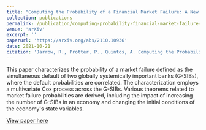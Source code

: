 ```yaml
---
title: "Computing the Probability of a Financial Market Failure: A New Measure of Systemic Risk"
collection: publications
permalink: /publication/computing-probability-financial-market-failure-systemic-risk
venue: 'arXiv'
excerpt: ''
paperurl: 'https://arxiv.org/abs/2110.10936'
date: 2021-10-21
citation: 'Jarrow, R., Protter, P., Quintos, A. Computing the Probability of a Financial Market Failure: A New Measure of Systemic Risk. (2021).'
---
```


This paper characterizes the probability of a market failure defined as the simultaneous default of two globally systemically important banks (G-SIBs), where the default probabilities are correlated. The characterization employs a multivariate Cox process across the G-SIBs. Various theorems related to market failure probabilities are derived, including the impact of increasing the number of G-SIBs in an economy and changing the initial conditions of the economy's state variables.

[View paper here](https://arxiv.org/abs/2110.10936)
